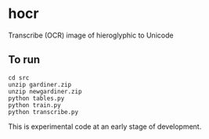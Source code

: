 # hocr

Transcribe (OCR) image of hieroglyphic to Unicode

## To run

```
cd src
unzip gardiner.zip
unzip newgardiner.zip
python tables.py
python train.py
python transcribe.py
```

This is experimental code at an early stage of development.

